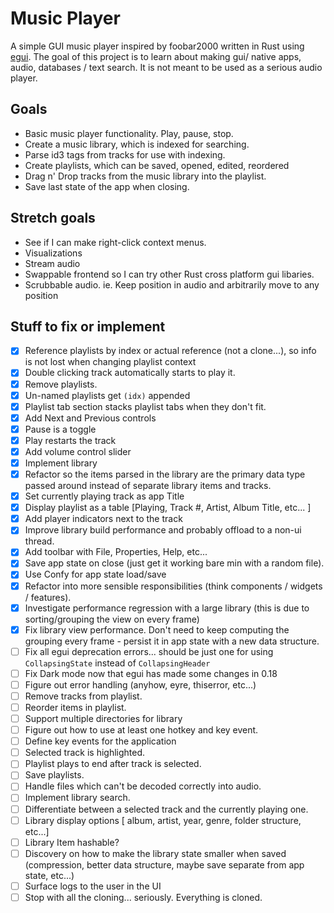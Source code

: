 # Music Player

A simple GUI music player inspired by foobar2000 written in Rust using [egui](https://github.com/emilk/egui).
The goal of this project is to learn about making gui/ native apps, audio, databases / text search.
It is not meant to be used as a serious audio player.

## Goals

- Basic music player functionality. Play, pause, stop.
- Create a music library, which is indexed for searching.
- Parse id3 tags from tracks for use with indexing.
- Create playlists, which can be saved, opened, edited, reordered
- Drag n' Drop tracks from the music library into the playlist.
- Save last state of the app when closing.

## Stretch goals

- See if I can make right-click context menus.
- Visualizations
- Stream audio
- Swappable frontend so I can try other Rust cross platform gui libaries.
- Scrubbable audio. ie. Keep position in audio and arbitrarily move to any position

## Stuff to fix or implement

- [x] Reference playlists by index or actual reference (not a clone...), so info is not lost when changing playlist context
- [x] Double clicking track automatically starts to play it.
- [x] Remove playlists.
- [x] Un-named playlists get `(idx)` appended 
- [x] Playlist tab section stacks playlist tabs when they don't fit.
- [x] Add Next and Previous controls
- [x] Pause is a toggle
- [x] Play restarts the track
- [x] Add volume control slider
- [x] Implement library
- [x] Refactor so the items parsed in the library are the primary data type passed around instead of separate library items and tracks.
- [x] Set currently playing track as app Title
- [x] Display playlist as a table [Playing, Track #, Artist, Album Title, etc... ]
- [x] Add player indicators next to the track
- [x] Improve library build performance and probably offload to a non-ui thread.
- [x] Add toolbar with File, Properties, Help, etc...
- [x] Save app state on close (just get it working bare min with a random file).
- [x] Use Confy for app state load/save
- [x] Refactor into more sensible responsibilities (think components / widgets / features).
- [x] Investigate performance regression with a large library (this is due to sorting/grouping the view on every frame)
- [x] Fix library view performance. Don't need to keep computing the grouping every frame - persist it in app state with a new data structure.
- [ ] Fix all egui deprecation errors... should be just one for using `CollapsingState` instead of `CollapsingHeader`
- [ ] Fix Dark mode now that egui has made some changes in 0.18
- [ ] Figure out error handling (anyhow, eyre, thiserror, etc...)
- [ ] Remove tracks from playlist.
- [ ] Reorder items in playlist.
- [ ] Support multiple directories for library
- [ ] Figure out how to use at least one hotkey and key event.
- [ ] Define key events for the application
- [ ] Selected track is highlighted.
- [ ] Playlist plays to end after track is selected.
- [ ] Save playlists.
- [ ] Handle files which can't be decoded correctly into audio. 
- [ ] Implement library search.
- [ ] Differentiate between a selected track and the currently playing one.
- [ ] Library display options [ album, artist, year, genre, folder structure, etc...]
- [ ] Library Item hashable?
- [ ] Discovery on how to make the library state smaller when saved (compression, better data structure, maybe save separate from app state, etc...)
- [ ] Surface logs to the user in the UI
- [ ] Stop with all the cloning... seriously. Everything is cloned.
